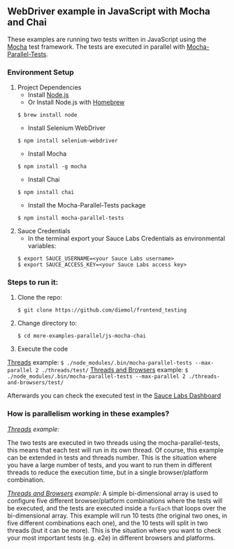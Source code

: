 ## WebDriver example in JavaScript with Mocha and Chai

These examples are running two tests written in JavaScript using the [Mocha](https://mochajs.org/) test framework. The
tests are executed in parallel with [Mocha-Parallel-Tests](https://www.npmjs.com/package/mocha-parallel-tests).

### Environment Setup

1. Project Dependencies
    * Install [Node.js](https://nodejs.org/en/)
    * Or Install Node.js with [Homebrew](http://brew.sh/)
    ```
    $ brew install node
    ```
    * Install Selenium WebDriver
    ```
    $ npm install selenium-webdriver
    ```
    * Install Mocha
    ```
    $ npm install -g mocha
    ```
    * Install Chai
    ```
    $ npm install chai
    ```
    * Install the Mocha-Parallel-Tests package
    ```
    $ npm install mocha-parallel-tests
    ```
2. Sauce Credentials
    * In the terminal export your Sauce Labs Credentials as environmental variables:
    ```
    $ export SAUCE_USERNAME=<your Sauce Labs username>
    $ export SAUCE_ACCESS_KEY=<your Sauce Labs access key>
    ```

### Steps to run it:

1. Clone the repo:

    ```
    $ git clone https://github.com/diemol/frontend_testing
    ```
1. Change directory to:

    ```
    $ cd more-examples-parallel/js-mocha-chai
    ```
1. Execute the code

  [Threads](https://github.com/diemol/frontend_testing/tree/master/more-examples-parallel/js-mocha-chai/threads) example:
	```
	$ ./node_modules/.bin/mocha-parallel-tests --max-parallel 2 ./threads/test/
	```
  [Threads and Browsers](https://github.com/diemol/frontend_testing/tree/master/more-examples-parallel/js-mocha-chai/threads-and-browsers) example:
	```
	$ ./node_modules/.bin/mocha-parallel-tests --max-parallel 2 ./threads-and-browsers/test/
	```

Afterwards you can check the executed test in the [Sauce Labs Dashboard](https://saucelabs.com/beta/dashboard/)

### How is parallelism working in these examples?

_[Threads](https://github.com/diemol/frontend_testing/tree/master/more-examples-parallel/js-mocha-chai/threads) example:_

The two tests are executed in two threads using the mocha-parallel-tests, this means that each test will run in its own thread. Of course, this example can be extended in tests and threads number. This is the situation where you have a large number of tests, and you want to run them in different threads to reduce the execution time, but in a single browser/platform combination.

_[Threads and Browsers](https://github.com/diemol/frontend_testing/tree/master/more-examples-parallel/js-mocha-chai/threads-and-browsers) example:_
A simple bi-dimensional array is used to configure five different browser/platform combinations where the tests will be executed, and the tests are executed inside a `forEach` that loops over the bi-dimensional array. This example will run 10 tests (the original two ones, in five different combinations each one), and the 10 tests will split in two threads (but it can be more). This is the situation where you want to check your most important tests (e.g. e2e) in different browsers and platforms.
	
